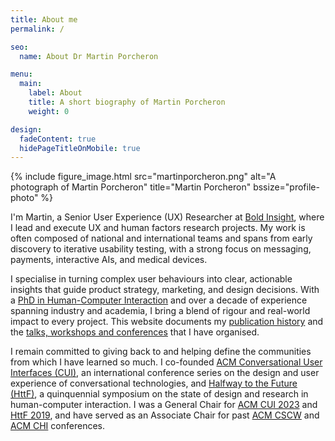 ```yaml
---
title: About me
permalink: /

seo:
  name: About Dr Martin Porcheron

menu:
  main:
    label: About
    title: A short biography of Martin Porcheron
    weight: 0

design:
  fadeContent: true
  hidePageTitleOnMobile: true
---
```


{% include figure_image.html src="martinporcheron.png" alt="A photograph of Martin Porcheron" title="Martin Porcheron" bssize="profile-photo" %}

I'm Martin, a Senior User Experience (UX) Researcher at [Bold Insight](https://boldinsight.com/ "Bold Insight"), where I lead and execute UX and human factors research projects. My work is often composed of national and international teams and spans from early discovery to iterative usability testing, with a strong focus on messaging, payments, interactive AIs, and medical devices. 

I specialise in turning complex user behaviours into clear, actionable insights that guide product strategy, marketing, and design decisions. With a [PhD in Human-Computer Interaction](/phd/) and over a decade of experience spanning industry and academia, I bring a blend of rigour and real-world impact to every project. This website documents my [publication history](/pubs/) and the [talks, workshops and conferences](/talks/) that I have organised.

I remain committed to giving back to and helping define the communities from which I have learned so much. I co-founded [ACM Conversational User Interfaces (CUI)](https://cui.acm.org/community/ "The Conversational User Interfaces community website"), an international conference series on the design and user experience of conversational technologies, and [Halfway to the Future (HttF)](https://www.halfwaytothefuture.net/ "Halfway to the Future symposium website"), a quinquennial symposium on the state of design and research in human-computer interaction. I was a General Chair for [ACM CUI 2023](https://cui.acm.org/2023/ "The Fifth Conference on Conversational User Interfaces") and [HttF 2019](https://www.halfwaytothefuture.net/2019/), and have served as an Associate Chair for past [ACM CSCW](https://cscw.acm.org/ "The ACM Conference on Computer-Supported Cooperative Work and Social Computing website") and [ACM CHI](https://chi.acm.org/ "The ACM Conference on Computer Human Interaction website") conferences.